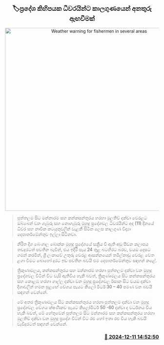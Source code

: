 <p align='center'><b><h2 align='center' title='Weather warning for fishermen in several areas'>🏷ප්‍රදේශ කිහිපයක ධීවරයින්ට කාලගුණයෙන් අනතුරු ඇඟවීමක්</h2></b></p>
<p align='center'><img src='https://helakuru.sgp1.cdn.digitaloceanspaces.com/esana/images/lib/bort-85.jpg' width='600' alt='Weather warning for fishermen in several areas'></p>

> පුත්තලම සිට මන්නාරම සහ කන්කසන්තුරය හරහා මුලතිව් දක්වා වෙරළට ඔබ්බෙන් වන ගැඹුරු සහ නොගැඹුරු මුහුදු ප්‍රදේශවල ධීවරයින්ට අද (11) දිනයේ ධීවර සහ නාවික කටයුතුවලින් වැළකී සිටින ලෙස කාලගුණ විද්‍යා දෙපාර්තමේන්තුව ඉල්ලා සිටිනවා.

> නිරිත දිග බෙංගාල බොක්ක මුහුදු ප්‍රදේශයේ සක්‍රීය වි ඇති අඩු පීඩන කලාපය තවදුරටත් පවතින බැවින්, එය ඉදිරි පැය 24 තුළ බටහිරට බරව, වයඔ දෙසට ගමන් කරමින්, ශ්‍රී ලංකාවේ උතුරු වෙරළ ආසන්නයෙන් තමිල්නාඩු වෙරළ වෙත ළගා වීමට බොහෝ දුරට ඉඩ පවතින බවයි එම දෙපාර්තමේන්තුව සඳහන් කළේ.

> ත්‍රිකුණාමලය, කන්කසන්තුරය සහ මන්නාරම හරහා පුත්තලම දක්වා වන මුහුදු ප්‍රදේශවල විටින් විට වැසි ඇතිවිය හැකි බවත්, ත්‍රිකුණාමලය සිට කන්කසන්තුරය සහ කොළඹ හරහා ගාල්ල දක්වා වන මුහුදු ප්‍රදේශවල ඊසාන සිට වයඔ දක්වා දිශාවලින් හමන සුළඟේ වේගය පැයට කිලෝ මීටර් 30 – 40 පමණ වන බවයි සඳහන් වෙන්නේ.

> මේ අතර ත්‍රිකුණාමලය සිට කන්කසන්තුරය හරහා පුත්තලම දක්වා වන මුහුදු ප්‍රදේශවල වේගය ක්ෂණිකව පැයට කිලෝමීටර් 50 -60 දක්වා ද වර්ධනය විය හැකි බවත්, මේ හේතුවෙන් පුත්තලම සිට මන්නාරම සහ කන්කසන්තුරය හරහා මුලතිව් දක්වා වන මුහුදු ප්‍රදේශ විට්න් විට රළු හෝ ඉතා රළු විය හැකි බවයි වැඩිදුරටත් සඳහන් වෙන්නේ.



<h3 align='right'><a href='https://www.helakuru.lk/esana/p/105832/'>📅 2024-12-11 14:52:50</a></h3>
